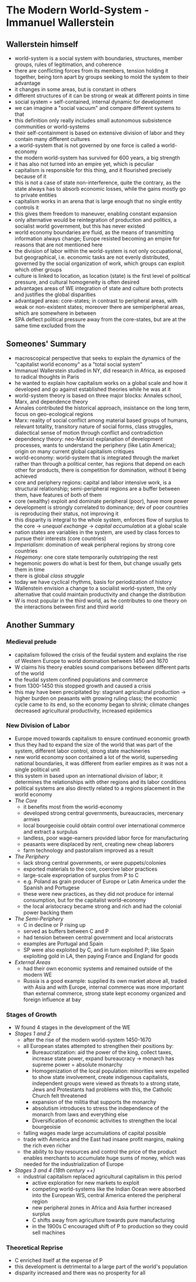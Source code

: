 # The Modern World-System - Immanuel Wallerstein

## Wallerstein himself

- world-system is a social system with boundaries, structures, member groups,
  rules of legitimation, and coherence
- there are conflicting forces from its members, tension holding it together,
  being torn apart by groups seeking to mold the system to their advantage
- it changes in some areas, but is constant in others
- different structures of it can be strong or weak at different points in time
- social system = self-contained, internal dynamic for development
- we can imagine a "social vacuum" and compare different systems to that
- this definition only really includes small autonomous subsistence communities
  or world-systems
- their self-containment is based on extensive division of labor and they
  contain many different cultures
- a world-system that is not governed by one force is called a world-economy
- the modern world-system has survived for 600 years, a big strength
- it has also not turned into an empire yet, which is peculiar
- capitalism is responsible for this thing, and it flourished precisely because
  of it
- this is not a case of state non-interference, quite the contrary, as the
  state always has to absorb economic losses, while the gains mostly go to
  private entities
- capitalism works in an arena that is large enough that no single entity
  controls it
- this gives them freedom to maneuver, enabling constant expansion
- only alternative would be reintegration of production and politics,
  a socialist world government, but this has never existed
- world economy boundaries are fluid, as the means of transmitting information
  always change; Europe resisted becoming an empire for reasons that are not
  mentioned here
- the division of labor within the world-system is not only occupational, but
  geographical, i.e. economic tasks are not evenly distributed, governed by the
  social organization of work, which groups can exploit which other groups
- culture is linked to location, as location (state) is the first level of
  political pressure, and cultural homogeneity is often desired
- advantages areas of WE integration of state and culture both protects and
  justifies the global disparities
- advantaged areas: core-states; in contrast to peripheral areas, with weak or
  non-existent states; moreover there are semiperipheral areas, which are
  somewhere in between
- SPA deflect political pressure away from the core-states, but are at the same
  time excluded from the 

## Someones' Summary

- macroscopical perspective that seeks to explain the dynamics of the
  "capitalist world economy" as a "total social system"
- Immanuel Wallerstein studied in NY, did research in Africa, as exposed to
  radical thoughts in Paris
- he wanted to explain how capitalism works on a global scale and how it
  developed and go against established theories while he was at it
- world-system theory is based on three major blocks: Annales school, Marx, and
  dependence theory
- Annales contributed the historical approach, insistance on the long term,
  focus on geo-ecological regions
- Marx: reality of social conflict among material based groups of humans,
  relevant totality, transitory nature of social forms, class struggles,
  dialectical sense of motion through conflict and contradiction
- dependency theory: neo-Marxist explanation of development processes, wants to
  understand the periphery (like Latin America); origin on many current global
  capitalism critiques
- world-economy: world-system that is integrated through the market rather than
  through a political center, has regions that depend on each other for
  products, there is competition for domination, without it being achieved
- core and periphery regions: capital and labor intensive work, is a structural
  relationship; semi-peripheral regions are a buffer between them, have
  features of both of them
- core (wealthy) exploit and dominate peripheral (poor), have more power
- development is strongly correlated to dominance; dev of poor countries is
  reproducing their status, not improving it
- this disparity is integral to the whole system, enforces flow of surplus to
  the core -> _unequal exchange_ -> _capital accumulation_ at a global scale
- nation states are variables in the system, are used by class forces to pursue
  their interests (core countries)
- _Imperialism_: domination of weak peripheral regions by strong core countries
- _Hegemony_: one core state temporarily outstripping the rest
- hegemonic powers do what is best for them, but change usually gets them in
  time
- there is global _class struggle_
- today we have cyclical rhythms, basis for periodization of history
- Wallenstein envision a change to a socialist world-system, the only
  alternative that could maintain productivity and change the distribution
- W is most popular in the third world, as he contributes to one theory on the
  interactions between first and third world

## Another Summary

### Medieval prelude

- capitalism followed the crisis of the feudal system and explains the rise of
  Western Europe to world domination between 1450 and 1670
- W claims his theory enables sound comparisons between different parts of the
  world
- the feudal system confined populations and commerce
- from 1300-1450 this stopped growth and caused a crisis
- this may have been precipitated by: stagnant agricultural production ->
  higher burden on peasants with growing ruling class; the economic cycle came
  to its end, so the economy began to shrink; climate changes decreased
  agricultural productivity, increased epidemics

### New Division of Labor

- Europe moved towards capitalism to ensure continued economic growth
- thus they had to expand the size of the world that was part of the system,
  different labor control, strong state machineries
- new world economy soon contained a lot of the world, superseding national
  boundaries, it was different from earlier empires as it was not a single
  political unit
- this system in based upon an international division of labor; it determines
  the relationships with other regions and its labor conditions
- political systems are also directly related to a regions placement in the
  world economy
- _The Core_
    - it benefits most from the world-economy
    - developed strong central governments, bureaucracies, mercenary armies
    - local bourgeoisie could obtain control over international commerce and
      extract a surpulus 
    - landless, poor wage-earners provided labor force for manufacturing
    - peasants were displaced by rent, creating new cheap laborers
    - farm technology and pastoralism improved as a result
- _The Periphery_
    - lack strong central governments, or were puppets/colonies
    - exported materials to the core, coercive labor practices
    - large-scale expropriation of surplus from P to C
    - e.g. Poland as grain producer of Europe or Latin America under the
      Spanish and Portugese
    - these were new practices, as they did not produce for internal
      consumption, but for the capitalist world-economy
    - the local aristocracy became strong and rich and had the colonial power
      backing them
- _The Semi-Periphery_
    - C in decline or P rising up
    - served as buffers between C and P
    - had tension between central government and local aristocrats
    - examples are Portugal and Spain
    - SP were also exploited by C, and in turn exploited P; like Spain
      exploiting gold in LA, then paying France and England for goods
- _External Areas_
    - had their own economic systems and remained outside of the modern WE
    - Russia is a good example: supplied its own market above all, traded with
      Asia and with Europe, internal commerce was more important than external
      commerce, strong state kept economy organized and foreign influence at
      bay
### Stages of Growth

- W found 4 stages in the development of the WE
- _Stages 1 and 2_
    - after the rise of the modern world-system 1450-1670
    - all European states attempted to strengthen their positions by:
        - Bureaucratization: aid the power of the king, collect taxes,
          increase state power, expand bureaucracy -> monarch has supreme
          power = absolute monarchy
        - Homogenization of the local population: minorities were expelled to show
          state involvement, create indigenous capitalists, independent groups
          were viewed as threats to a strong state, Jews and Protestants had
          problems with this, the Catholic Church felt threatened
        - expansion of the militia that supports the monarchy
        - absolutism introduces to stress the independence of the monarch from
          laws and everything else
        - Diversification of economic activities to strengthen the local
          bourgeoisie 
    - falling wages made large accumulations of capital possible
    - trade with America and the East had insane profit margins, making the
      rich even richer
    - the ability to buy resources and control the price of the product enables
      merchants to accumulate huge sums of money, which was needed for the
      industrialization of Europe
- _Stages 3 and 4 (18th century ++)_
    - industrial capitalism replaced agricultural capitalism in this period
        - active exploration for new markets to exploit
        - competing world-systems like the Indian Ocean were absorbed into the
          European WS, central America entered the peripheral region
        - new peripheral zones in Africa and Asia further increased surplus
        - C shifts away from agriculture towards pure manufacturing
        - in the 1900s C encouraged shift of P to production so they could sell
          machines
### Theoretical Reprise

- C enriched itself at the expense of P
- this development is detrimental to a large part of the world's population
- disparity increased and there was no prosperity for all
